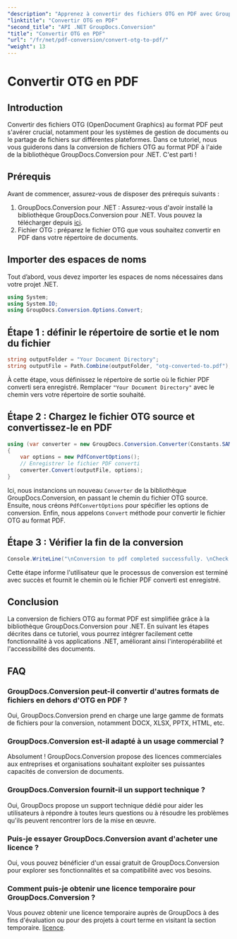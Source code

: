 ```yaml
---
"description": "Apprenez à convertir des fichiers OTG en PDF avec GroupDocs.Conversion pour .NET. Intégration simple, efficace et transparente pour vos projets."
"linktitle": "Convertir OTG en PDF"
"second_title": "API .NET GroupDocs.Conversion"
"title": "Convertir OTG en PDF"
"url": "/fr/net/pdf-conversion/convert-otg-to-pdf/"
"weight": 13
---
```


# Convertir OTG en PDF

## Introduction
Convertir des fichiers OTG (OpenDocument Graphics) au format PDF peut s'avérer crucial, notamment pour les systèmes de gestion de documents ou le partage de fichiers sur différentes plateformes. Dans ce tutoriel, nous vous guiderons dans la conversion de fichiers OTG au format PDF à l'aide de la bibliothèque GroupDocs.Conversion pour .NET. C'est parti !
## Prérequis
Avant de commencer, assurez-vous de disposer des prérequis suivants :
1. GroupDocs.Conversion pour .NET : Assurez-vous d'avoir installé la bibliothèque GroupDocs.Conversion pour .NET. Vous pouvez la télécharger depuis [ici](https://releases.groupdocs.com/conversion/net/).
2. Fichier OTG : préparez le fichier OTG que vous souhaitez convertir en PDF dans votre répertoire de documents.

## Importer des espaces de noms
Tout d’abord, vous devez importer les espaces de noms nécessaires dans votre projet .NET. 
```csharp
using System;
using System.IO;
using GroupDocs.Conversion.Options.Convert;
```
## Étape 1 : définir le répertoire de sortie et le nom du fichier
```csharp
string outputFolder = "Your Document Directory";
string outputFile = Path.Combine(outputFolder, "otg-converted-to.pdf");
```
À cette étape, vous définissez le répertoire de sortie où le fichier PDF converti sera enregistré. Remplacer `"Your Document Directory"` avec le chemin vers votre répertoire de sortie souhaité.
## Étape 2 : Chargez le fichier OTG source et convertissez-le en PDF
```csharp
using (var converter = new GroupDocs.Conversion.Converter(Constants.SAMPLE_OTG))
{
    var options = new PdfConvertOptions();
    // Enregistrer le fichier PDF converti
    converter.Convert(outputFile, options);
}
```
Ici, nous instancions un nouveau `Converter` de la bibliothèque GroupDocs.Conversion, en passant le chemin du fichier OTG source. Ensuite, nous créons `PdfConvertOptions` pour spécifier les options de conversion. Enfin, nous appelons `Convert` méthode pour convertir le fichier OTG au format PDF.
## Étape 3 : Vérifier la fin de la conversion
```csharp
Console.WriteLine("\nConversion to pdf completed successfully. \nCheck output in {0}", outputFolder);
```
Cette étape informe l'utilisateur que le processus de conversion est terminé avec succès et fournit le chemin où le fichier PDF converti est enregistré.

## Conclusion
La conversion de fichiers OTG au format PDF est simplifiée grâce à la bibliothèque GroupDocs.Conversion pour .NET. En suivant les étapes décrites dans ce tutoriel, vous pourrez intégrer facilement cette fonctionnalité à vos applications .NET, améliorant ainsi l'interopérabilité et l'accessibilité des documents.
## FAQ
### GroupDocs.Conversion peut-il convertir d'autres formats de fichiers en dehors d'OTG en PDF ?
Oui, GroupDocs.Conversion prend en charge une large gamme de formats de fichiers pour la conversion, notamment DOCX, XLSX, PPTX, HTML, etc.
### GroupDocs.Conversion est-il adapté à un usage commercial ?
Absolument ! GroupDocs.Conversion propose des licences commerciales aux entreprises et organisations souhaitant exploiter ses puissantes capacités de conversion de documents.
### GroupDocs.Conversion fournit-il un support technique ?
Oui, GroupDocs propose un support technique dédié pour aider les utilisateurs à répondre à toutes leurs questions ou à résoudre les problèmes qu'ils peuvent rencontrer lors de la mise en œuvre.
### Puis-je essayer GroupDocs.Conversion avant d'acheter une licence ?
Oui, vous pouvez bénéficier d'un essai gratuit de GroupDocs.Conversion pour explorer ses fonctionnalités et sa compatibilité avec vos besoins.
### Comment puis-je obtenir une licence temporaire pour GroupDocs.Conversion ?
Vous pouvez obtenir une licence temporaire auprès de GroupDocs à des fins d'évaluation ou pour des projets à court terme en visitant la section temporaire. [licence](https://purchase.groupdocs.com/temporary-license/).